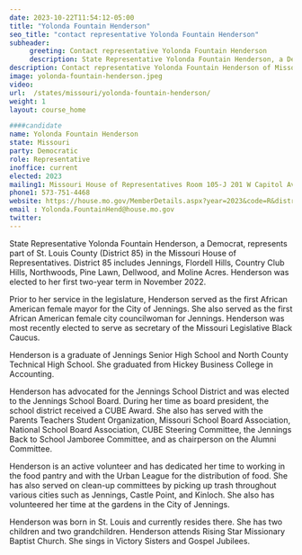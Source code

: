 ```yaml
---
date: 2023-10-22T11:54:12-05:00
title: "Yolonda Fountain Henderson"
seo_title: "contact representative Yolonda Fountain Henderson"
subheader:
     greeting: Contact representative Yolonda Fountain Henderson
     description: State Representative Yolonda Fountain Henderson, a Democrat, represents part of St. Louis County (District 85) in the Missouri House of Representatives. District 85 includes Jennings, Flordell Hills, Country Club Hills, Northwoods, Pine Lawn, Dellwood, and Moline Acres. Henderson was elected to her first two-year term in November 2022.
description: Contact representative Yolonda Fountain Henderson of Missouri. Contact information for Yolonda Fountain Henderson includes email address, phone number, and mailing address.
image: yolonda-fountain-henderson.jpeg
video:
url:  /states/missouri/yolonda-fountain-henderson/
weight: 1
layout: course_home

####candidate
name: Yolonda Fountain Henderson
state: Missouri
party: Democratic
role: Representative
inoffice: current
elected: 2023
mailing1: Missouri House of Representatives Room 105-J 201 W Capitol Ave Jefferson City, MO 65101
phone1: 573-751-4468
website: https://house.mo.gov/MemberDetails.aspx?year=2023&code=R&district=085/
email : Yolonda.FountainHend@house.mo.gov
twitter:
---
```


State Representative Yolonda Fountain Henderson, a Democrat, represents part of St. Louis County (District 85) in the Missouri House of Representatives. District 85 includes Jennings, Flordell Hills, Country Club Hills, Northwoods, Pine Lawn, Dellwood, and Moline Acres. Henderson was elected to her first two-year term in November 2022.

Prior to her service in the legislature, Henderson served as the first African American female mayor for the City of Jennings. She also served as the first African American female city councilwoman for Jennings. Henderson was most recently elected to serve as secretary of the Missouri Legislative Black Caucus.

Henderson is a graduate of Jennings Senior High School and North County Technical High School. She graduated from Hickey Business College in Accounting.

Henderson has advocated for the Jennings School District and was elected to the Jennings School Board. During her time as board president, the school district received a CUBE Award. She also has served with the Parents Teachers Student Organization, Missouri School Board Association, National School Board Association, CUBE Steering Committee, the Jennings Back to School Jamboree Committee, and as chairperson on the Alumni Committee.

Henderson is an active volunteer and has dedicated her time to working in the food pantry and with the Urban League for the distribution of food. She has also served on clean-up committees by picking up trash throughout various cities such as Jennings, Castle Point, and Kinloch. She also has volunteered her time at the gardens in the City of Jennings.

Henderson was born in St. Louis and currently resides there. She has two children and two grandchildren. Henderson attends Rising Star Missionary Baptist Church. She sings in Victory Sisters and Gospel Jubilees.
